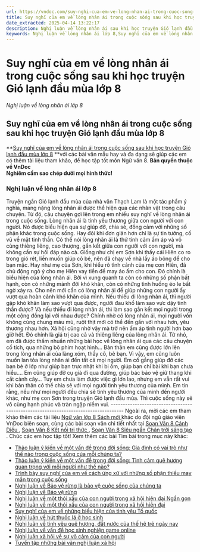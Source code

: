 ```yaml
---
url: https://vndoc.com/suy-nghi-cua-em-ve-long-nhan-ai-trong-cuoc-song-sau-khi-hoc-truyen-gio-lanh-dau-mua-lop-8-303107
title: Suy nghĩ của em về lòng nhân ái trong cuộc sống sau khi học truyện Gió lạnh đầu mùa lớp 8 - Nghị luận về lòng nhân ái lớp 8 - VnDoc.com
date_extracted: 2025-04-14 13:22:17
description: Nghị luận về lòng nhân ái sau khi học truyện Gió lạnh đầu mùa lớp 8 được biên soạn nhằm giúp các em HS đạt kết quả tốt trong quá trình làm bài tập và học tập môn Ngữ văn lớp 8.
keywords: Nghị luận về lòng nhân ái lớp 8,Suy nghĩ của em về lòng nhân ái trong cuộc sống sau khi học truyện Gió lạnh đầu mùa lớp 8,Nghị luận về lòng nhân ái trong cuộc sống,Suy nghĩ của em về lòng nhân ái trong cuộc sống lớp 8,văn nghị luận lớp 8,nghị luận về một vấn đề đời sống,Viết văn bản nghị luận về một vấn đề của đời sống,Viết bài văn nghị luận về một vấn đề đời sống,văn mẫu lớp 8
---
```


# Suy nghĩ của em về lòng nhân ái trong cuộc sống sau khi học truyện Gió lạnh đầu mùa lớp 8
 _Nghị luận về lòng nhân ái lớp 8_
## **Suy nghĩ của em về lòng nhân ái trong cuộc sống sau khi học truyện Gió lạnh đầu mùa lớp 8**
**[Suy nghĩ của em về lòng nhân ái trong cuộc sống sau khi học truyện Gió lạnh đầu mùa lớp 8](<https://vndoc.com/suy-nghi-cua-em-ve-long-nhan-ai-trong-cuoc-song-sau-khi-hoc-truyen-gio-lanh-dau-mua-lop-8-303107>) **với các bài văn mẫu hay và đa dạng sẽ giúp các em có thêm tài liệu tham khảo, để học tập tốt môn Ngữ văn 8.
**Bản quyền thuộc về VnDoc  
Nghiêm cấm sao chép dưới mọi hình thức\!**
### Nghị luận về lòng nhân ái lớp 8
Truyện ngắn Gió lạnh đầu mùa của nhà văn Thạch Lam là một tác phẩm ý nghĩa, mang nặng lòng nhân ái được thể hiện qua các nhân vật trong câu chuyện. Từ đó, câu chuyện gợi lên trong em nhiều suy nghĩ về lòng nhân ái trong cuộc sống.
Lòng nhân ái là tình yêu thương giữa con người với con người. Nó được biểu hiện qua sự giúp đỡ, chia sẻ, đồng cảm với những số phận khác trong cuộc sống. Hay đôi khi đơn giản hơn chỉ là sự tin tưởng, cổ vũ về mặt tinh thần. Có thể nói lòng nhân ái là thứ tình cảm ấm áp và vô cùng thiêng liêng, cao thượng, gắn kết giữa con người với con người, mà không cần sự hồi đáp nào cả. Giống như chị em Sơn khi thấy cái Hiên co ro trong gió rét, liền muốn giúp cô bé, nên đã chạy về nhà lấy áo bông để cho bạn mặc. Hay như mẹ của Sơn, khi hiểu rõ tình cảnh của mẹ con Hiên, đã chủ động ngỏ ý cho mẹ Hiên vay tiền để may áo ấm cho con. Đó chính là biểu hiện của lòng nhân ái.
Bởi vì xung quanh ta còn có những số phận bất hạnh, còn có những mảnh đời khó khăn, còn có những tình huống éo le bất ngờ xảy ra. Cho nên mới cần có lòng nhân ái để giúp những con người ấy vượt qua hoàn cảnh khó khăn của mình. Nếu thiếu đi lòng nhân ái, thì người gặp khó khăn làm sao vượt qua được, người đau khổ làm sao vực dậy tinh thần được? Và nếu thiếu đi lòng nhân ái, thì làm sao gắn kết mọi người trong một cộng đồng lại với nhau được? Chính nhờ có lòng nhân ái, mọi người vốn không cùng chung máu mủ, ruột thịt mới có thể đến gần với nhau hơn, yêu thương nhau hơn. Xã hội cũng nhờ vậy mà trở nên ấm áp tình người hơn bao giờ hết. Đó chính là giá trị cao cả và thiêng liêng của lòng nhân ái.
Từ nhỏ, em đã được thấm nhuần những bài học về lòng nhân ái qua các câu chuyện cổ tích, qua những bộ phim hoạt hình… Bản thân em cũng được lớn lên trong lòng nhân ái của làng xóm, thầy cô, bè bạn. Vì vậy, em cũng luôn muốn lan tỏa lòng nhân ái đến tất cả mọi người. Em cố gắng giúp đỡ các bạn bè ở lớp như giúp bạn trực nhật khi bị ốm, giúp bạn chỉ bài khi bạn chưa hiểu…. Em cũng giúp đỡ cụ già đi qua đường, giúp bác bảo vệ giữ thang khi cắt cành cây… Tuy em chưa làm được việc gì lớn lao, nhưng em vẫn rất vui khi bản thân có thể chia sẻ với mọi người tình yêu thương của mình.
Em tin rằng, nếu như mọi người đều chia sẻ tình yêu thương của mình đến người khác, như mẹ con Sơn trong truyện Gió lạnh đầu mùa. Thì cuộc sống này sẽ vô cùng hạnh phúc và tràn ngập niềm vui.
\-----------------------------------------------------------------------------------
Ngoài ra, mời các em tham khảo thêm các tài liệu [ Ngữ văn lớp 8 Sách mới ](<https://vndoc.com/ngu-van-lop8>) khác do đội ngũ giáo viên VnDoc biên soạn, cùng các bài soạn văn chi tiết nhất tại [ Soạn Văn 8 Cánh Diều ](<https://vndoc.com/ngu-van-8-canh-dieu>) , [ Soạn Văn 8 Kết nối tri thức ](<https://vndoc.com/ngu-van-8-ket-noi-tri-thuc>) , [ Soạn Văn 8 Siêu ngắn Chân trời sáng tạo ](<https://vndoc.com/soan-van-8-sieu-ngan>) . Chúc các em học tập tốt\!
Xem thêm các bài Tìm bài trong mục này khác:
  * [Thảo luận ý kiến về một vấn đề trong đời sống: Gia đình có vai trò như thế nào trong cuộc sống của mỗi chúng ta?](</thao-luan-gia-dinh-co-vai-tro-nhu-the-nao-trong-cuoc-song-cua-moi-chung-ta-lop-8-303108>)
  * [Thảo luận ý kiến về một vấn đề trong đời sống: Tình cảm quê hương quan trọng với mỗi người như thế nào?](</thao-luan-tinh-cam-que-huong-quan-trong-voi-moi-nguoi-nhu-the-nao-lop-8-303110>)
  * [Trình bày suy nghĩ của em về cách ứng xử với những số phận thiếu may mắn trong cuộc sống](</trinh-bay-suy-nghi-cua-em-ve-cach-ung-xu-voi-nhung-so-phan-thieu-may-man-trong-cuoc-song-lop-8-303112>)
  * [Nghị luận về Bảo vệ rừng là bảo vệ cuộc sống của chúng ta](</bai-van-mau-lop-7-bai-viet-so-2-de-2-hay-chung-minh-rang-bao-ve-rung-la-bao-ve-cuoc-song-cua-chung-ta-99265>)
  * [Nghị luận về Bảo vệ rừng](</hay-chung-minh-rang-bao-ve-rung-la-bao-ve-cuoc-song-cua-chung-ta-192795>)
  * [Nghị luận về một thói xấu của con người trong xã hội hiện đại Ngắn gọn](</nghi-luan-ve-mot-thoi-xau-cua-con-nguoi-trong-xa-hoi-hien-dai-ngan-gon-lop-8-311631>)
  * [Nghị luận về một thói xấu của con người trong xã hội hiện đại](</nghi-luan-ve-mot-thoi-xau-cua-con-nguoi-trong-xa-hoi-hien-dai-lop-8-311634>)
  * [Suy nghĩ của em về những biểu hiện của tình yêu Tổ quốc](</suy-nghi-cua-em-ve-nhung-bieu-hien-cua-tinh-yeu-to-quoc-lop-8-311653>)
  * [Nghị luận về hút thuốc lá ở học sinh](</van-mau-lop-8-nghi-luan-ve-viec-hut-thuoc-la-hien-nay-6781>)
  * [Nghị luận về tình yêu quê hương, đất nước của thế hệ trẻ ngày nay](</nghi-luan-ve-tinh-yeu-que-huong-dat-nuoc-cua-the-he-tre-ngay-nay-151019>)
  * [Nghị luận về vấn đề học sinh nghiện game online](</nghi-luan-ve-van-de-hoc-sinh-nghien-game-online-162717>)
  * [Nghị luận xã hội về sự vô cảm của con người ](</nghi-luan-xa-hoi-ve-su-vo-cam-cua-con-nguoi-trong-doi-song-xa-hoi-hien-nay-162877>)
  * [Tuyển tập những bài văn nghị luận xã hội](</van-mau-lop-8-tuyen-tap-nhung-bai-van-nghi-luan-125185>)

